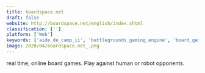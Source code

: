 ```yaml
---
title: boardspace.net
draft: false 
website: http://boardspace.net/english/index.shtml
classification: ['']
platform: ['Web']
keywords: ['aide_de_camp_ii', 'battlegrounds_gaming_engine', 'board_game_arena', 'desperate_gods', 'freelan', 'gamerate', 'imdb', 'openvpn', 'rotten_tomatoes', 'softether_vpn', 'tabletop_simulator', 'tabletopia', 'vassal', 'yucata', 'zuntzu', 'ireviews']
image: 2020/04/boardspace.net_.png
---
```

real time, online board games. Play against human or robot opponents.
